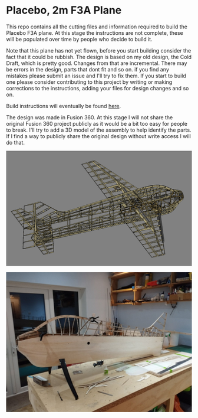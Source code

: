 # Placebo, 2m F3A Plane

This repo contains all the cutting files and information required to build the Placebo F3A plane. At this stage the
instructions are not complete, these will be populated over time by people who decide to build it. 

Note that this plane has not yet flown, before you start building consider the fact that it could be rubbish. The design
is based on my old design, the Cold Draft, which is pretty good. Changes from that are incremental. There may be 
errors in the design, parts that dont fit and so on. if you find any mistakes please submit an issue and I'll try to fix them.
If you start to build one please consider contributing to this project by writing or making corrections to the instructions, 
adding your files for design changes and so on. 

Build instructions will eventually be found [here](https://pyflightcoach.github.io/PyFlightCoach/).

The design was made in Fusion 360. At this stage I will not share the original Fusion 360 project publicly as it
would be a bit too easy for people to break. I'll try to add a 3D model of the assembly to help identify the parts.
If I find a way to publicly share the original design without write access I will do that.

![alt text](https://github.com/thomasdavid0/Placebo_F3A/blob/main/CAD_preview.PNG?raw=true)

![alt text](https://github.com/thomasdavid0/Placebo_F3A/blob/main/build.jpg?raw=true)



